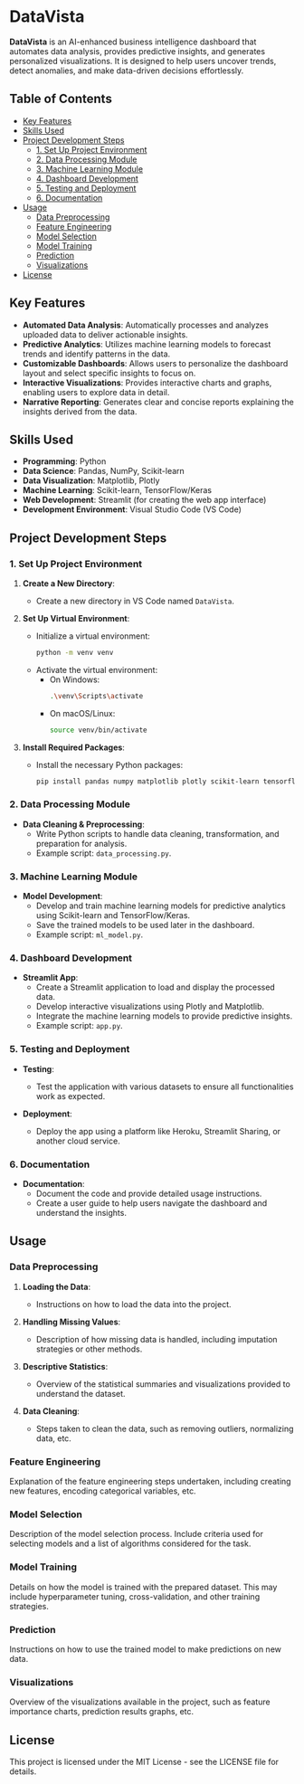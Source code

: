 # DataVista

**DataVista** is an AI-enhanced business intelligence dashboard that automates data analysis, provides predictive insights, and generates personalized visualizations. It is designed to help users uncover trends, detect anomalies, and make data-driven decisions effortlessly.

## Table of Contents

- [Key Features](#key-features)
- [Skills Used](#skills-used)
- [Project Development Steps](#project-development-steps)
  - [1. Set Up Project Environment](#1-set-up-project-environment)
  - [2. Data Processing Module](#2-data-processing-module)
  - [3. Machine Learning Module](#3-machine-learning-module)
  - [4. Dashboard Development](#4-dashboard-development)
  - [5. Testing and Deployment](#5-testing-and-deployment)
  - [6. Documentation](#6-documentation)
- [Usage](#usage)
  - [Data Preprocessing](#data-preprocessing)
  - [Feature Engineering](#feature-engineering)
  - [Model Selection](#model-selection)
  - [Model Training](#model-training)
  - [Prediction](#prediction)
  - [Visualizations](#visualizations)
- [License](#license)

## Key Features

- **Automated Data Analysis**: Automatically processes and analyzes uploaded data to deliver actionable insights.
- **Predictive Analytics**: Utilizes machine learning models to forecast trends and identify patterns in the data.
- **Customizable Dashboards**: Allows users to personalize the dashboard layout and select specific insights to focus on.
- **Interactive Visualizations**: Provides interactive charts and graphs, enabling users to explore data in detail.
- **Narrative Reporting**: Generates clear and concise reports explaining the insights derived from the data.

## Skills Used

- **Programming**: Python
- **Data Science**: Pandas, NumPy, Scikit-learn
- **Data Visualization**: Matplotlib, Plotly
- **Machine Learning**: Scikit-learn, TensorFlow/Keras
- **Web Development**: Streamlit (for creating the web app interface)
- **Development Environment**: Visual Studio Code (VS Code)

## Project Development Steps

### 1. Set Up Project Environment

1. **Create a New Directory**:
   - Create a new directory in VS Code named `DataVista`.

2. **Set Up Virtual Environment**:
   - Initialize a virtual environment:
     ```bash
     python -m venv venv
     ```
   - Activate the virtual environment:
     - On Windows:
       ```bash
       .\venv\Scripts\activate
       ```
     - On macOS/Linux:
       ```bash
       source venv/bin/activate
       ```

3. **Install Required Packages**:
   - Install the necessary Python packages:
     ```bash
     pip install pandas numpy matplotlib plotly scikit-learn tensorflow keras streamlit
     ```

### 2. Data Processing Module

- **Data Cleaning & Preprocessing**:
  - Write Python scripts to handle data cleaning, transformation, and preparation for analysis.
  - Example script: `data_processing.py`.

### 3. Machine Learning Module

- **Model Development**:
  - Develop and train machine learning models for predictive analytics using Scikit-learn and TensorFlow/Keras.
  - Save the trained models to be used later in the dashboard.
  - Example script: `ml_model.py`.

### 4. Dashboard Development

- **Streamlit App**:
  - Create a Streamlit application to load and display the processed data.
  - Develop interactive visualizations using Plotly and Matplotlib.
  - Integrate the machine learning models to provide predictive insights.
  - Example script: `app.py`.

### 5. Testing and Deployment

- **Testing**:
  - Test the application with various datasets to ensure all functionalities work as expected.
  
- **Deployment**:
  - Deploy the app using a platform like Heroku, Streamlit Sharing, or another cloud service.

### 6. Documentation

- **Documentation**:
  - Document the code and provide detailed usage instructions.
  - Create a user guide to help users navigate the dashboard and understand the insights.

## Usage

### Data Preprocessing

1. **Loading the Data**:
   - Instructions on how to load the data into the project.

2. **Handling Missing Values**:
   - Description of how missing data is handled, including imputation strategies or other methods.

3. **Descriptive Statistics**:
   - Overview of the statistical summaries and visualizations provided to understand the dataset.

4. **Data Cleaning**:
   - Steps taken to clean the data, such as removing outliers, normalizing data, etc.

### Feature Engineering

Explanation of the feature engineering steps undertaken, including creating new features, encoding categorical variables, etc.

### Model Selection

Description of the model selection process. Include criteria used for selecting models and a list of algorithms considered for the task.

### Model Training

Details on how the model is trained with the prepared dataset. This may include hyperparameter tuning, cross-validation, and other training strategies.

### Prediction

Instructions on how to use the trained model to make predictions on new data.

### Visualizations

Overview of the visualizations available in the project, such as feature importance charts, prediction results graphs, etc.

## License

This project is licensed under the MIT License - see the LICENSE file for details.

